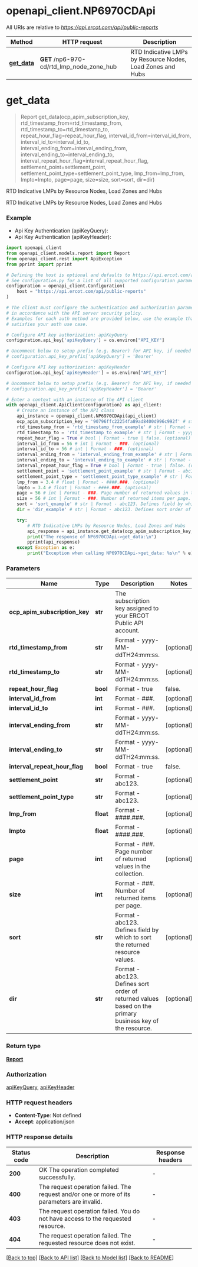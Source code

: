 # openapi_client.NP6970CDApi

All URIs are relative to *https://api.ercot.com/api/public-reports*

Method | HTTP request | Description
------------- | ------------- | -------------
[**get_data**](NP6970CDApi.md#get_data) | **GET** /np6-970-cd/rtd_lmp_node_zone_hub | RTD Indicative LMPs by Resource Nodes, Load Zones and Hubs


# **get_data**
> Report get_data(ocp_apim_subscription_key, rtd_timestamp_from=rtd_timestamp_from, rtd_timestamp_to=rtd_timestamp_to, repeat_hour_flag=repeat_hour_flag, interval_id_from=interval_id_from, interval_id_to=interval_id_to, interval_ending_from=interval_ending_from, interval_ending_to=interval_ending_to, interval_repeat_hour_flag=interval_repeat_hour_flag, settlement_point=settlement_point, settlement_point_type=settlement_point_type, lmp_from=lmp_from, lmpto=lmpto, page=page, size=size, sort=sort, dir=dir)

RTD Indicative LMPs by Resource Nodes, Load Zones and Hubs

RTD Indicative LMPs by Resource Nodes, Load Zones and Hubs

### Example

* Api Key Authentication (apiKeyQuery):
* Api Key Authentication (apiKeyHeader):

```python
import openapi_client
from openapi_client.models.report import Report
from openapi_client.rest import ApiException
from pprint import pprint

# Defining the host is optional and defaults to https://api.ercot.com/api/public-reports
# See configuration.py for a list of all supported configuration parameters.
configuration = openapi_client.Configuration(
    host = "https://api.ercot.com/api/public-reports"
)

# The client must configure the authentication and authorization parameters
# in accordance with the API server security policy.
# Examples for each auth method are provided below, use the example that
# satisfies your auth use case.

# Configure API key authorization: apiKeyQuery
configuration.api_key['apiKeyQuery'] = os.environ["API_KEY"]

# Uncomment below to setup prefix (e.g. Bearer) for API key, if needed
# configuration.api_key_prefix['apiKeyQuery'] = 'Bearer'

# Configure API key authorization: apiKeyHeader
configuration.api_key['apiKeyHeader'] = os.environ["API_KEY"]

# Uncomment below to setup prefix (e.g. Bearer) for API key, if needed
# configuration.api_key_prefix['apiKeyHeader'] = 'Bearer'

# Enter a context with an instance of the API client
with openapi_client.ApiClient(configuration) as api_client:
    # Create an instance of the API class
    api_instance = openapi_client.NP6970CDApi(api_client)
    ocp_apim_subscription_key = '90796ffc22254fa89ad8400d996c992f' # str | The subscription key assigned to your ERCOT Public API account.
    rtd_timestamp_from = 'rtd_timestamp_from_example' # str | Format - yyyy-MM-ddTH24:mm:ss. (optional)
    rtd_timestamp_to = 'rtd_timestamp_to_example' # str | Format - yyyy-MM-ddTH24:mm:ss. (optional)
    repeat_hour_flag = True # bool | Format - true | false. (optional)
    interval_id_from = 56 # int | Format - ###. (optional)
    interval_id_to = 56 # int | Format - ###. (optional)
    interval_ending_from = 'interval_ending_from_example' # str | Format - yyyy-MM-ddTH24:mm:ss. (optional)
    interval_ending_to = 'interval_ending_to_example' # str | Format - yyyy-MM-ddTH24:mm:ss. (optional)
    interval_repeat_hour_flag = True # bool | Format - true | false. (optional)
    settlement_point = 'settlement_point_example' # str | Format - abc123. (optional)
    settlement_point_type = 'settlement_point_type_example' # str | Format - abc123. (optional)
    lmp_from = 3.4 # float | Format - ####.###. (optional)
    lmpto = 3.4 # float | Format - ####.###. (optional)
    page = 56 # int | Format - ###. Page number of returned values in the collection. (optional)
    size = 56 # int | Format - ###. Number of returned items per page. (optional)
    sort = 'sort_example' # str | Format - abc123. Defines field by which to sort the returned resource values. (optional)
    dir = 'dir_example' # str | Format - abc123. Defines sort order of returned values based on the primary business key of the resource. (optional)

    try:
        # RTD Indicative LMPs by Resource Nodes, Load Zones and Hubs
        api_response = api_instance.get_data(ocp_apim_subscription_key, rtd_timestamp_from=rtd_timestamp_from, rtd_timestamp_to=rtd_timestamp_to, repeat_hour_flag=repeat_hour_flag, interval_id_from=interval_id_from, interval_id_to=interval_id_to, interval_ending_from=interval_ending_from, interval_ending_to=interval_ending_to, interval_repeat_hour_flag=interval_repeat_hour_flag, settlement_point=settlement_point, settlement_point_type=settlement_point_type, lmp_from=lmp_from, lmpto=lmpto, page=page, size=size, sort=sort, dir=dir)
        print("The response of NP6970CDApi->get_data:\n")
        pprint(api_response)
    except Exception as e:
        print("Exception when calling NP6970CDApi->get_data: %s\n" % e)
```



### Parameters


Name | Type | Description  | Notes
------------- | ------------- | ------------- | -------------
 **ocp_apim_subscription_key** | **str**| The subscription key assigned to your ERCOT Public API account. | 
 **rtd_timestamp_from** | **str**| Format - yyyy-MM-ddTH24:mm:ss. | [optional] 
 **rtd_timestamp_to** | **str**| Format - yyyy-MM-ddTH24:mm:ss. | [optional] 
 **repeat_hour_flag** | **bool**| Format - true | false. | [optional] 
 **interval_id_from** | **int**| Format - ###. | [optional] 
 **interval_id_to** | **int**| Format - ###. | [optional] 
 **interval_ending_from** | **str**| Format - yyyy-MM-ddTH24:mm:ss. | [optional] 
 **interval_ending_to** | **str**| Format - yyyy-MM-ddTH24:mm:ss. | [optional] 
 **interval_repeat_hour_flag** | **bool**| Format - true | false. | [optional] 
 **settlement_point** | **str**| Format - abc123. | [optional] 
 **settlement_point_type** | **str**| Format - abc123. | [optional] 
 **lmp_from** | **float**| Format - ####.###. | [optional] 
 **lmpto** | **float**| Format - ####.###. | [optional] 
 **page** | **int**| Format - ###. Page number of returned values in the collection. | [optional] 
 **size** | **int**| Format - ###. Number of returned items per page. | [optional] 
 **sort** | **str**| Format - abc123. Defines field by which to sort the returned resource values. | [optional] 
 **dir** | **str**| Format - abc123. Defines sort order of returned values based on the primary business key of the resource. | [optional] 

### Return type

[**Report**](Report.md)

### Authorization

[apiKeyQuery](../README.md#apiKeyQuery), [apiKeyHeader](../README.md#apiKeyHeader)

### HTTP request headers

 - **Content-Type**: Not defined
 - **Accept**: application/json

### HTTP response details

| Status code | Description | Response headers |
|-------------|-------------|------------------|
**200** | OK The operation completed successfully. |  -  |
**400** | The request operation failed. The request and/or one or more of its parameters are invalid. |  -  |
**403** | The request operation failed. You do not have access to the requested resource. |  -  |
**404** | The request operation failed. The requested resource does not exist. |  -  |

[[Back to top]](#) [[Back to API list]](../README.md#documentation-for-api-endpoints) [[Back to Model list]](../README.md#documentation-for-models) [[Back to README]](../README.md)

